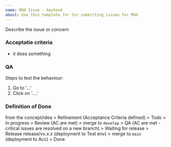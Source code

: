 ```yaml
---
name: MGO Issue - backend
about: Use this template for tor submitting issues for MGO
---
```

Describe the issue or concern

### Acceptatie criteria

- it does something

### QA
Steps to test the behaviour:
1. Go to '...'
2. Click on '....'

### Definition of Done
from the concept/idea > Refinement (Acceptance Criteria defined) > Todo > In progress > Review (AC are met) > merge to `develop` > QA (AC are met - critical issues are resolved on a new branch) > Waiting for release > Release release/vx.x.x (deployment to Test env) > merge to `main` (deployment to Acc) > Done
